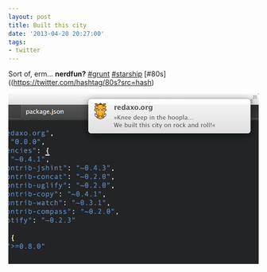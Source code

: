 ```yaml
---
layout: post
title: Built this city
date: '2013-04-20 20:27:00'
tags:
- twitter
---
```


Sort of, erm… __nerdfun?__
[#grunt](https://twitter.com/hashtag/grunt?src=hash) [#starship](https://twitter.com/hashtag/starship?src=hash) [#80s]((https://twitter.com/hashtag/80s?src=hash)

![Build](/content/images/2015/02/BIUy6LWCcAEAjEV.png)